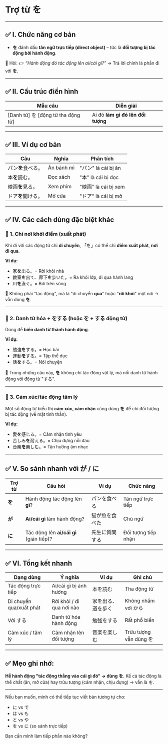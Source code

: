 # Trợ từ **を**

---

## ✅ I. Chức năng cơ bản

* **を** đánh dấu **tân ngữ trực tiếp (direct object)** – tức là **đối tượng bị tác động bởi hành động**.

📌 Hỏi: 👉 *“Hành động đó tác động lên ai/cái gì?”*
→ Trả lời chính là phần đi với **を**.

---

## ✅ II. Cấu trúc điển hình

| Mẫu câu                             | Diễn giải                         |
| ----------------------------------- | --------------------------------- |
| \[Danh từ] を \[động từ tha động từ] | Ai đó **làm gì đó lên đối tượng** |

---

## ✅ III. Ví dụ cơ bản

| Câu         | Nghĩa      | Phân tích          |
| ----------- | ---------- | ------------------ |
| パン**を**食べる。 | Ăn bánh mì | "パン" là cái bị ăn  |
| 本**を**読む。   | Đọc sách   | "本" là cái bị đọc  |
| 映画**を**見る。  | Xem phim   | "映画" là cái bị xem |
| ドア**を**開ける。 | Mở cửa     | "ドア" là cái bị mở  |

---

## ✅ IV. Các cách dùng đặc biệt khác

### 🔹 1. Chỉ nơi khởi điểm (xuất phát)

Khi đi với các động từ chỉ **di chuyển**, 「を」có thể chỉ **điểm xuất phát**, **nơi đi qua**.

**Ví dụ:**

* 家**を**出る。= Rời khỏi nhà
* 教室**を**出て、廊下**を**歩いた。= Ra khỏi lớp, đi qua hành lang
* 川**を**泳ぐ。= Bơi trên sông

📌 Không phải "tác động", mà là "di chuyển **qua**" hoặc "**rời khỏi**" một nơi → vẫn dùng **を**.

---

### 🔹 2. Danh từ hóa + をする (hoặc を + する động từ)

Dùng để **biến danh từ thành hành động**.

**Ví dụ:**

* 勉強**を**する。= Học bài
* 運動**を**する。= Tập thể dục
* 話**を**する。= Nói chuyện

📌 Trong những câu này, **を** không chỉ tác động vật lý, mà nối danh từ hành động với động từ "する".

---

### 🔹 3. Cảm xúc/tác động tâm lý

Một số động từ biểu thị **cảm xúc, cảm nhận** cũng dùng **を** để chỉ đối tượng bị tác động (về mặt tinh thần).

**Ví dụ:**

* 愛**を**感じる。= Cảm nhận tình yêu
* 苦しみ**を**耐える。= Chịu đựng nỗi đau
* 音楽**を**楽しむ。= Tận hưởng âm nhạc

---

## ✅ V. So sánh nhanh với が / に

| Trợ từ | Câu hỏi                                 | Ví dụ   | Chức năng           |
| ------ | --------------------------------------- | ------- | ------------------- |
| **を**  | Hành động tác động lên **gì**?          | パンを食べる  | Tân ngữ trực tiếp   |
| **が**  | **Ai/cái gì** làm hành động?            | 猫が魚を食べた | Chủ ngữ             |
| **に**  | Tác động lên **ai/cái gì** (gián tiếp)? | 先生に質問する | Đối tượng tiếp nhận |

---

## ✅ VI. Tổng kết nhanh

| Dạng dùng               | Ý nghĩa                   | Ví dụ     | Ghi chú               |
| ----------------------- | ------------------------- | --------- | --------------------- |
| Tác động trực tiếp      | Ai/cái gì bị ảnh hưởng    | 本を読む      | Tha động từ           |
| Di chuyển qua/xuất phát | Rời khỏi / đi qua nơi nào | 家を出る、道を歩く | Không nhầm với から     |
| Với する                  | Danh từ hóa hành động     | 勉強をする     | Rất phổ biến          |
| Cảm xúc / tâm lý        | Cảm nhận lên đối tượng    | 音楽を楽しむ    | Trừu tượng vẫn dùng を |

---

## ✅ Mẹo ghi nhớ:

**Hễ hành động "tác động thẳng vào cái gì đó" → dùng を.**
Kể cả tác động là thể chất (ăn, mở cửa) hay trừu tượng (cảm nhận, chịu đựng) → vẫn là を.

---

Nếu bạn muốn, mình có thể tiếp tục viết bản tương tự cho:

* に vs で
* は vs も
* と vs や
* を vs に (so sánh trực tiếp)

Bạn cần mình làm tiếp phần nào không?
